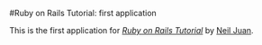 #Ruby on Rails Tutorial: first application

This is the first application for [*Ruby on Rails Tutorial*](http://railstutorial.org/) by [Neil Juan](http://blitzmoiko.herotoku.com/).